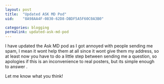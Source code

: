 ```yaml
---
layout: post
title:  "Updated ASK MD Pod"
uid:	"8A98AA4F-0830-62D8-DBDF5A5F60C0A3B0"

categories: blogging
permalink: updated-ask-md-pod
---
```

I have updated the Ask MD pod as I got annoyed with people sending me spam, I mean it wont help them at all since it wont give them my address, so at least now you have to do a little step between sending me a question, so apologies if this is an inconvenience to real posters, but its simple enough to answer .

Let me know what you think!